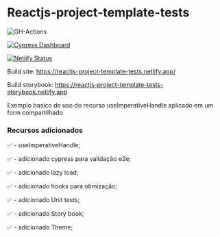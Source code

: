 # Reactjs-project-template-tests

![GH-Actions](https://github.com/ClubPetro/reactjs-project-template-tests/workflows/GH-Actions/badge.svg)

[![Cypress Dashboard](https://img.shields.io/badge/cypress-dashboard-brightgreen.svg)](https://dashboard.cypress.io/#/projects/zzv858/runs)

[![Netlify Status](https://api.netlify.com/api/v1/badges/6fab0a6f-df32-4ead-9c43-01defb3f6ae1/deploy-status)](https://app.netlify.com/sites/reactjs-project-template-tests/deploys)

Build site: https://reactjs-project-template-tests.netlify.app/

Build storybook: https://reactjs-project-template-tests-storybook.netlify.app

Exemplo basico de uso do recurso useImperativeHandle aplicado em um form compartilhado

### Recursos adicionados

✅ - useImperativeHandle;

✅ - adicionado cypress para validação e2e;

✅ - adicionado lazy load;

✅ - adicionado hooks para otimização;

✅ - adicionado Unit tests;

✅ - adicionado Story book;

✅ - adicionado Theme;
